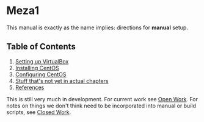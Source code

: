 # Meza1
This manual is exactly as the name implies: directions for **manual** setup.

## Table of Contents
1. [Setting up VirtualBox](SettingUpVirtualBox.md)
2. [Installing CentOS](InstallingCentOS.md)
3. [Configuring CentOS](ConfiguringCentOS.md)
4. [Stuff that's not yet in actual chapters](CentOS_Notes.md)
100. [References](References.md)

This is still very much in development. For current work see [Open Work](OpenWork.md). For notes on things we don't think need to be incorporated into manual or build scripts, see [Closed Work](ClosedWork.md).